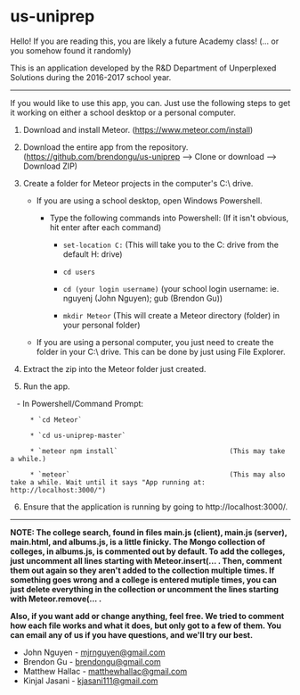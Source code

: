 # us-uniprep

Hello! If you are reading this, you are likely a future Academy class! (... or you somehow found it randomly)

This is an application developed by the R&D Department of Unperplexed Solutions during the 2016-2017 school year.

---

If you would like to use this app, you can. Just use the following steps to get it working on either a school desktop or a personal
computer. 


1. Download and install Meteor. (https://www.meteor.com/install)
2. Download the entire app from the repository. (https://github.com/brendongu/us-uniprep --> Clone or download --> Download ZIP)
3. Create a folder for Meteor projects in the computer's C:\ drive.

    - If you are using a school desktop, open Windows Powershell.
    
        - Type the following commands into Powershell:    (If it isn't obvious, hit enter after each command)
        
            * `set-location C:`                           (This will take you to the C: drive from the default H: drive)
            
            * `cd users`
    
            * `cd (your login username)`                  (your school login username: ie. nguyenj (John Nguyen); gub (Brendon Gu))
    
            * `mkdir Meteor`                              (This will create a Meteor directory (folder) in your personal folder)
    
    - If you are using a personal computer, you just need to create the folder in your C:\ drive. This can be done by just using File Explorer.
            
4. Extract the zip into the Meteor folder just created.
5. Run the app.

    - In Powershell/Command Prompt:        
        
         * `cd Meteor`
            
         * `cd us-uniprep-master`
            
         * `meteor npm install`                            (This may take a while.)
            
         * `meteor`                                        (This may also take a while. Wait until it says "App running at: http://localhost:3000/")
            
6. Ensure that the application is running by going to http://localhost:3000/.            
          
---

**NOTE: The college search, found in files main.js (client), main.js (server), main.html, and albums.js, is a little finicky. The Mongo collection of colleges, in albums.js, is commented out by default. To add the colleges, just uncomment all lines starting with Meteor.insert(... . Then, comment them out again so they aren't added to the collection multiple times. If something goes wrong and a college is entered mutiple times, you can just delete everything in the collection or uncomment the lines starting with Meteor.remove(... .**

**Also, if you want add or change anything, feel free.
We tried to comment how each file works and what it does, but only got to a few of them.
You can email any of us if you have questions, and we'll try our best.**

- John Nguyen - mjrnguyen@gmail.com
- Brendon Gu - brendongu@gmail.com
- Matthew Hallac - matthewhallac@gmail.com
- Kinjal Jasani - kjasani111@gmail.com
